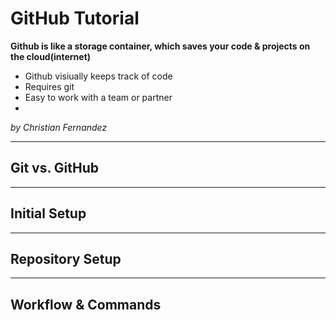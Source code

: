 # GitHub Tutorial
**Github is like a storage container, which saves your code & projects on the cloud(internet)**  

* Github visiually keeps track of code 
* Requires git
* Easy to work with a team or partner 
* 

_by Christian Fernandez_

---
## Git vs. GitHub



---
## Initial Setup



---
## Repository Setup



---
## Workflow & Commands